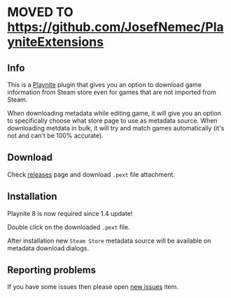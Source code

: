 # MOVED TO https://github.com/JosefNemec/PlayniteExtensions

Info
---------

This is a [Playnite](https://playnite.link/) plugin that gives you an option to download game information from Steam store even for games that are not imported from Steam.

When downloading metadata while editing game, it will give you an option to specifically choose what store page to use as metadata source. When downloading metdata in bulk, it will try and match games automatically (it's not and can't be 100% accurate).

Download
---------

Check [releases](https://github.com/JosefNemec/PlaynitePlugin-SteamStoreMetadata/releases) page and download `.pext` file attachment.

Installation
---------

Playnite 8 is now required since 1.4 update!

Double click on the downloaded `.pext` file.

After installation new `Steam Store` metadata source will be available on metadata download dialogs.

Reporting problems
---------

If you have some issues then please open [new issues](https://github.com/JosefNemec/PlaynitePlugin-SteamStoreMetadata/issues) item.
